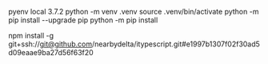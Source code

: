 pyenv local 3.7.2
python -m venv .venv
source .venv/bin/activate
python -m pip install --upgrade pip
python -m pip install

npm install -g git+ssh://git@github.com/nearbydelta/itypescript.git#e1997b1307f02f30ad5d09eaae9ba27d56f63f20
